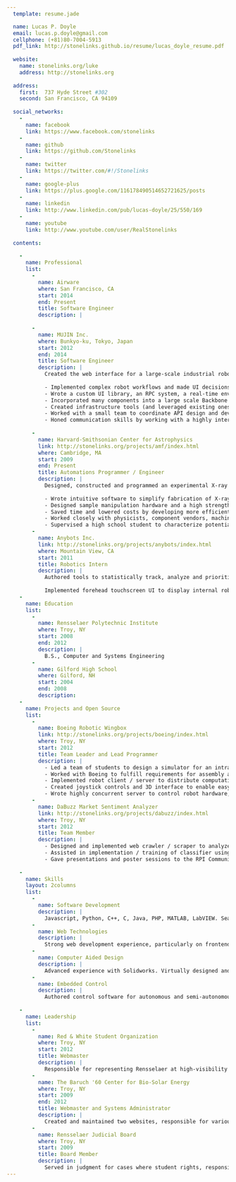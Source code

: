 ```yaml
---
  template: resume.jade

  name: Lucas P. Doyle
  email: lucas.p.doyle@gmail.com
  cellphone: (+81)80-7004-5913
  pdf_link: http://stonelinks.github.io/resume/lucas_doyle_resume.pdf
  
  website:
    name: stonelinks.org/luke
    address: http://stonelinks.org
  
  address:
    first:  737 Hyde Street #302
    second: San Francisco, CA 94109
  
  social_networks:
    -
      name: facebook
      link: https://www.facebook.com/stonelinks
    -
      name: github
      link: https://github.com/Stonelinks
    -
      name: twitter
      link: https://twitter.com/#!/Stonelinks
    -
      name: google-plus
      link: https://plus.google.com/116178490514652721625/posts
    -
      name: linkedin
      link: http://www.linkedin.com/pub/lucas-doyle/25/550/169
    -
      name: youtube
      link: http://www.youtube.com/user/RealStonelinks
  
  contents:
    
    -
      name: Professional
      list:
        -
          name: Airware
          where: San Francisco, CA
          start: 2014
          end: Present
          title: Software Engineer
          description: |
            
        -
          name: MUJIN Inc.
          where: Bunkyo-ku, Tokyo, Japan
          start: 2012
          end: 2014
          title: Software Engineer
          description: |
            Created the web interface for a large-scale industrial robotics platform used by clients such as Canon and Honda, and a half-dozen other Japanese companies.
            
            - Implemented complex robot workflows and made UI decisions to make things easy and intuitive for users
            - Wrote a custom UI library, an RPC system, a real-time environment state streamer, a scenegraph-based WebGL framework and more
            - Incorporated many components into a large scale Backbone app using modules to decouple functionality
            - Created infrastructure tools (and leveraged existing ones) to enable rapid development / build / deployment
            - Worked with a small team to coordinate API design and developed major features on an extremely tight schedule
            - Honed communication skills by working with a highly international team and living in Japan
            
        -
          name: Harvard-Smithsonian Center for Astrophysics
          link: http://stonelinks.org/projects/amf/index.html
          where: Cambridge, MA
          start: 2009
          end: Present
          title: Automations Programmer / Engineer
          description: |
            Designed, constructed and programmed an experimental X-ray optic production facility.
            
            - Wrote intuitive software to simplify fabrication of X-ray optics in multiple production scenarios
            - Designed sample manipulation hardware and a high strength production chamber mount using CAD
            - Saved time and lowered costs by developing more efficient shutter controller used on all production chambers
            - Worked closely with physicists, component vendors, machinists and other key stakeholders
            - Supervised a high school student to characterize potential optic substrates with a high precision 3D profilemeter
        -
          name: Anybots Inc.
          link: http://stonelinks.org/projects/anybots/index.html
          where: Mountain View, CA
          start: 2011
          title: Robotics Intern
          description: |
            Authored tools to statistically track, analyze and prioritize events from thousands of logs for a fleet of >130 telepresence robots. Cross referenced event data with customer information and known bugs to preemptively dispatch engineering and support teams.
            
            Implemented forehead touchscreen UI to display internal robot device status / connectivity, as well as a call screen to allow users to answer or deny calls made to their robot.
    -
      name: Education
      list:
        -
          name: Rensselaer Polytechnic Institute
          where: Troy, NY
          start: 2008
          end: 2012
          description: |
            B.S., Computer and Systems Engineering
        -
          name: Gilford High School
          where: Gilford, NH
          start: 2004
          end: 2008
          description: 
    -
      name: Projects and Open Source
      list:
        -
          name: Boeing Robotic Wingbox
          link: http://stonelinks.org/projects/boeing/index.html
          where: Troy, NY
          start: 2012
          title: Team Leader and Lead Programmer
          description: |
            - Led a team of students to design a simulator for an intra-wing robot to operate inside an aircraft
            - Worked with Boeing to fulfill requirements for assembly and maintenance roles of operation
            - Implemented robot client / server to distribute computation effectively and allow collaborative robot use
            - Created joystick controls and 3D interface to enable easy user / robot interaction
            - Wrote highly concurrent server to control robot hardware, recognize object locations with OpenCV and plan trajectories to avoid collisions
        -
          name: DaBuzz Market Sentiment Analyzer
          link: http://stonelinks.org/projects/dabuzz/index.html
          where: Troy, NY
          start: 2012
          title: Team Member
          description: |
            - Designed and implemented web crawler / scraper to analyze financial news sources and gauge market sentiment
            - Assisted in implementation / training of classifier using Python Natural Language Toolkit
            - Gave presentations and poster sessions to the RPI Community about DaBuzz and the Rensselaer Center for Open Source Software
    
    -
      name: Skills
      layout: 2columns
      list:
        -
          name: Software Development
          description: |
            Javascript, Python, C++, C, Java, PHP, MATLAB, LabVIEW. Seasoned Linux user. Familiar with industry standard development workflows, version control and design patterns. Spend time reading code on places like Github and Google Code. Concerned with best practices (DRY, etc.). Effective technical writing and documentation skills.
        -
          name: Web Technologies
          description: |
            Strong web development experience, particularly on frontend but comfortable with the full stack. Host own website on self-built framework on Amazon EC2. Competent Javascript developer. Familiar with CSS3/HTML5, Backbone, Requirejs, Marionette, Bootstrap, Django, Flask, Wordpress core, various Google APIs and configuring a LAMP stack from scratch. Proficient with relational and non-relational databases.
        -
          name: Computer Aided Design
          description: |
            Advanced experience with Solidworks. Virtually designed and/or simulated multiple FIRST robots, a Battlebot and vacuum chambers at Harvard-Smithsonian Center for Astrophysics.
        -
          name: Embedded Control
          description: |
            Authored control software for autonomous and semi-autonomous boats, blimps, cars and robots. Programmed for multiple microcontrollers (Intel 8051, Arduino, ARM). Regularly build own servers and computers.
    
    -
      name: Leadership
      list:
        -
          name: Red & White Student Organization
          where: Troy, NY
          start: 2012
          title: Webmaster
          description: |
            Responsible for representing Rensselaer at high-visibility functions to its alumni, campus and community. As Webmaster, maintained a web presence for the organization.
        -
          name: The Baruch '60 Center for Bio-Solar Energy
          where: Troy, NY
          start: 2009
          end: 2012
          title: Webmaster and Systems Administrator
          description: |
            Created and maintained two websites, responsible for various IT and support tasks.
        -
          name: Rensselaer Judicial Board
          where: Troy, NY
          start: 2009
          title: Board Member
          description: |
            Served in judgment for cases where student rights, responsibilities or conduct were in question.
---
```

